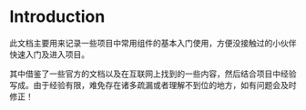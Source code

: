 # Introduction

此文档主要用来记录一些项目中常用组件的基本入门使用，方便没接触过的小伙伴快速入门及进入项目。

其中借鉴了一些官方的文档以及在互联网上找到的一些内容，然后结合项目中经验写成。由于经验有限，难免存在诸多疏漏或者理解不到位的地方，如有问题会及时修正！